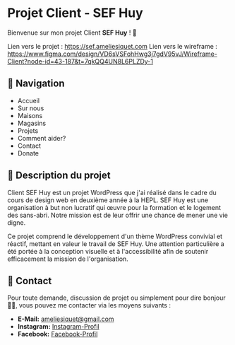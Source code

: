 # Projet Client - SEF Huy

Bienvenue sur mon projet Client **SEF Huy** ! 🥳

Lien vers le projet : https://sef.ameliesiquet.com
Lien vers le wireframe : https://www.figma.com/design/VD6sVSFohHwg3j7gdV95vJ/Wireframe-Client?node-id=43-187&t=7qkQQ4UN8L6PLZDy-1

## 📖 Navigation
- Accueil
- Sur nous 
- Maisons 
- Magasins
- Projets
- Comment aider?
- Contact
- Donate 


## 📝 Description du projet

Client SEF Huy est un projet WordPress que j'ai réalisé dans le cadre du cours de design web en deuxième année à la HEPL. SEF Huy est une organisation à but non lucratif qui œuvre pour la formation et le logement des sans-abri. Notre mission est de leur offrir une chance de mener une vie digne.

Ce projet comprend le développement d'un thème WordPress convivial et réactif, mettant en valeur le travail de SEF Huy. Une attention particulière a été portée à la conception visuelle et à l'accessibilité afin de soutenir efficacement la mission de l'organisation.

## 📲 Contact

Pour toute demande, discussion de projet ou simplement pour dire bonjour 👋🏻, vous pouvez me contacter via les moyens suivants :

- **E-Mail:** [ameliesiquet@gmail.com](mailto:ameliesiquet@gmail.com)
- **Instagram:** [Instagram-Profil](https://www.instagram.com/amelie_siquet/)
- **Facebook:** [Facebook-Profil](https://www.facebook.com/amelie.siquet/)
